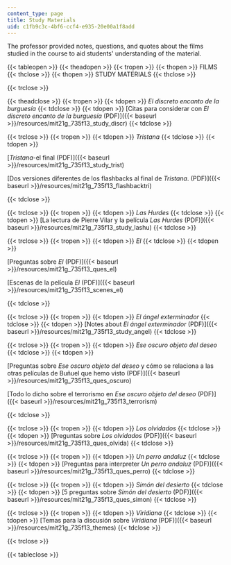```yaml
---
content_type: page
title: Study Materials
uid: c1fb9c3c-4bf6-ccf4-e935-20e00a1f8add
---
```


The professor provided notes, questions, and quotes about the films studied in the course to aid students' understanding of the material.

{{< tableopen >}}
{{< theadopen >}}
{{< tropen >}}
{{< thopen >}}
FILMS
{{< thclose >}}
{{< thopen >}}
STUDY MATERIALS
{{< thclose >}}

{{< trclose >}}

{{< theadclose >}}
{{< tropen >}}
{{< tdopen >}}
_El discreto encanto de la burguesía_
{{< tdclose >}}
{{< tdopen >}}
[Citas para considerar con _El discreto encanto de la burguesía_ (PDF)]({{< baseurl >}}/resources/mit21g_735f13_study_discr)
{{< tdclose >}}

{{< trclose >}}
{{< tropen >}}
{{< tdopen >}}
_Tristana_
{{< tdclose >}}
{{< tdopen >}}


[_Tristana_\-el final (PDF)]({{< baseurl >}}/resources/mit21g_735f13_study_trist)

[Dos versiones diferentes de los flashbacks al final de _Tristana_. (PDF)]({{< baseurl >}}/resources/mit21g_735f13_flashbacktri)


{{< tdclose >}}

{{< trclose >}}
{{< tropen >}}
{{< tdopen >}}
_Las Hurdes_
{{< tdclose >}}
{{< tdopen >}}
[La lectura de Pierre Vilar y la película _Las Hurdes_ (PDF)]({{< baseurl >}}/resources/mit21g_735f13_study_lashu)
{{< tdclose >}}

{{< trclose >}}
{{< tropen >}}
{{< tdopen >}}
_El_
{{< tdclose >}}
{{< tdopen >}}


[Preguntas sobre _El_ (PDF)]({{< baseurl >}}/resources/mit21g_735f13_ques_el)

[Escenas de la película _El_ (PDF)]({{< baseurl >}}/resources/mit21g_735f13_scenes_el)


{{< tdclose >}}

{{< trclose >}}
{{< tropen >}}
{{< tdopen >}}
_El ángel exterminador_
{{< tdclose >}}
{{< tdopen >}}
[Notes about _El ángel exterminador_ (PDF)]({{< baseurl >}}/resources/mit21g_735f13_study_angel)
{{< tdclose >}}

{{< trclose >}}
{{< tropen >}}
{{< tdopen >}}
_Ese oscuro objeto del deseo_
{{< tdclose >}}
{{< tdopen >}}


[Preguntas sobre _Ese oscuro objeto del deseo_ y cómo se relaciona a las otras películas de Buñuel que hemo visto (PDF)]({{< baseurl >}}/resources/mit21g_735f13_ques_oscuro)

[Todo lo dicho sobre el terrorismo en _Ese oscuro objeto del deseo_ (PDF)]({{< baseurl >}}/resources/mit21g_735f13_terrorism)


{{< tdclose >}}

{{< trclose >}}
{{< tropen >}}
{{< tdopen >}}
_Los olvidados_
{{< tdclose >}}
{{< tdopen >}}
[Preguntas sobre _Los olvidados_ (PDF)]({{< baseurl >}}/resources/mit21g_735f13_ques_olvida)
{{< tdclose >}}

{{< trclose >}}
{{< tropen >}}
{{< tdopen >}}
_Un perro andaluz_
{{< tdclose >}}
{{< tdopen >}}
[Preguntas para interpreter _Un perro andaluz_ (PDF)]({{< baseurl >}}/resources/mit21g_735f13_ques_perro)
{{< tdclose >}}

{{< trclose >}}
{{< tropen >}}
{{< tdopen >}}
_Simón del desierto_
{{< tdclose >}}
{{< tdopen >}}
[5 preguntas sobre _Simón del desierto_ (PDF)]({{< baseurl >}}/resources/mit21g_735f13_ques_simon)
{{< tdclose >}}

{{< trclose >}}
{{< tropen >}}
{{< tdopen >}}
_Viridiana_
{{< tdclose >}}
{{< tdopen >}}
[Temas para la discusión sobre _Viridiana_ (PDF)]({{< baseurl >}}/resources/mit21g_735f13_themes)
{{< tdclose >}}

{{< trclose >}}

{{< tableclose >}}